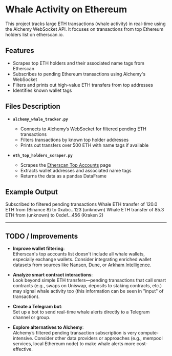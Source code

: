 # Whale Activity on Ethereum

This project tracks large ETH transactions (whale activity) in real-time using the Alchemy WebSocket API. It focuses on transactions from top Ethereum holders list on etherscan.io.

## Features

- Scrapes top ETH holders and their associated name tags from Etherscan  
- Subscribes to pending Ethereum transactions using Alchemy's WebSocket  
- Filters and prints out high-value ETH transfers from top addresses  
- Identifies known wallet tags

## Files Description

- **`alchemy_whale_tracker.py`**  
  - Connects to Alchemy’s WebSocket for filtered pending ETH transactions  
  - Filters transactions by known top holder addresses  
  - Prints out transfers over 500 ETH with name tags if available  

- **`eth_top_holders_scraper.py`**  
  - Scrapes the [Etherscan Top Accounts](https://etherscan.io/accounts) page  
  - Extracts wallet addresses and associated name tags  
  - Returns the data as a pandas DataFrame
    
## Example Output

Subscribed to filtered pending transactions Whale ETH transfer of 120.0 ETH from (Binance 8) to 0xabc...123 (unknown) Whale ETH transfer of 85.3 ETH from (unknown) to 0xdef...456 (Kraken 2)

---

## TODO / Improvements

- **Improve wallet filtering**:  
  Etherscan's top accounts list doesn't include all whale wallets, especially exchange wallets. Consider integrating enriched wallet datasets from sources like [Nansen](https://www.nansen.ai/), [Dune](https://dune.com/), or [Arkham Intelligence](https://arkhamintelligence.com/).

- **Analyze smart contract interactions**:  
  Look beyond simple ETH transfers—pending transactions that call smart contracts (e.g., swaps on Uniswap, deposits to staking contracts, etc.) may signal whale activity too (this information can be seen in "input" of transaction).

- **Create a Telegram bot**:  
  Set up a bot to send real-time whale alerts directly to a Telegram channel or group.

- **Explore alternatives to Alchemy**:  
  Alchemy’s filtered pending transaction subscription is very compute-intensive. Consider other data providers or approaches (e.g., mempool services, local Ethereum node) to make whale alerts more cost-effective.


